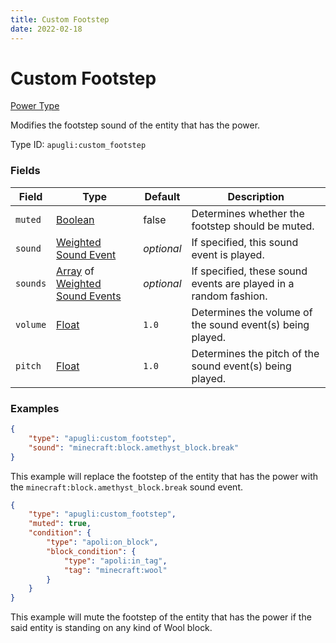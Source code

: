 ```yaml
---
title: Custom Footstep
date: 2022-02-18
---
```


# Custom Footstep

[Power Type](../power_types.md)

Modifies the footstep sound of the entity that has the power.

Type ID: `apugli:custom_footstep`


### Fields

Field | Type | Default | Description
------|------|---------|------------
`muted` | [Boolean](https://origins.readthedocs.io/en/latest/types/data_types/boolean/) | false | Determines whether the footstep should be muted.
`sound` | [Weighted Sound Event](../data_types/weighted_sound_event.md) | *optional* | If specified, this sound event is played.
`sounds` | [Array](https://origins.readthedocs.io/en/latest/types/data_types/array/) of [Weighted Sound Events](../data_types/weighted_sound_event.md) | *optional* | If specified, these sound events are played in a random fashion.
`volume` | [Float](https://origins.readthedocs.io/en/latest/types/data_types/float) | `1.0` | Determines the volume of the sound event(s) being played.
`pitch` | [Float](https://origins.readthedocs.io/en/latest/types/data_types/float) | `1.0` | Determines the pitch of the sound event(s) being played.


### Examples

```json
{
    "type": "apugli:custom_footstep",
    "sound": "minecraft:block.amethyst_block.break"
}
```

This example will replace the footstep of the entity that has the power with the `minecraft:block.amethyst_block.break` sound event.
<br>

```json
{
    "type": "apugli:custom_footstep",
    "muted": true,
    "condition": {
        "type": "apoli:on_block",
        "block_condition": {
            "type": "apoli:in_tag",
            "tag": "minecraft:wool"
        }
    }
}
```

This example will mute the footstep of the entity that has the power if the said entity is standing on any kind of Wool block.
